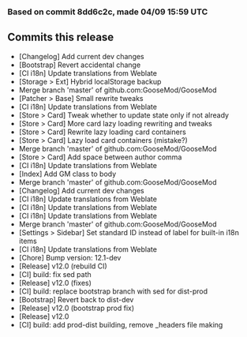 ### Based on commit 8dd6c2c, made 04/09 15:59 UTC
## Commits this release
  - [Changelog] Add current dev changes
  - [Bootstrap] Revert accidental change
  - [CI i18n] Update translations from Weblate
  - [Storage > Ext] Hybrid localStorage backup
  - Merge branch 'master' of github.com:GooseMod/GooseMod
  - [Patcher > Base] Small rewrite tweaks
  - [CI i18n] Update translations from Weblate
  - [Store > Card] Tweak whether to update state only if not already
  - [Store > Card] More card lazy loading rewriting and tweaks
  - [Store > Card] Rewrite lazy loading card containers
  - [Store > Card] Lazy load card containers (mistake?)
  - Merge branch 'master' of github.com:GooseMod/GooseMod
  - [Store > Card] Add space between author comma
  - [CI i18n] Update translations from Weblate
  - [Index] Add GM class to body
  - Merge branch 'master' of github.com:GooseMod/GooseMod
  - [Changelog] Add current dev changes
  - [CI i18n] Update translations from Weblate
  - [CI i18n] Update translations from Weblate
  - [CI i18n] Update translations from Weblate
  - Merge branch 'master' of github.com:GooseMod/GooseMod
  - [Settings > Sidebar] Set standard ID instead of label for built-in i18n items
  - [CI i18n] Update translations from Weblate
  - [Chore] Bump version: 12.1-dev
  - [Release] v12.0 (rebuild CI)
  - [CI] build: fix sed path
  - [Release] v12.0 (fixes)
  - [CI] build: replace bootstrap branch with sed for dist-prod
  - [Bootstrap] Revert back to dist-dev
  - [Release] v12.0 (bootstrap prod fix)
  - [Release] v12.0
  - [CI] build: add prod-dist building, remove _headers file making